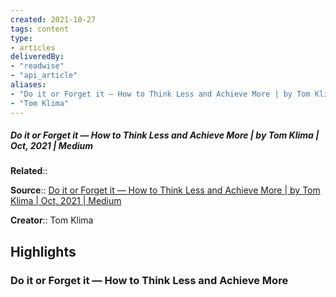 ```yaml
---
created: 2021-10-27
tags: content
type: 
- articles
deliveredBy: 
- "readwise"
- "api_article"
aliases:
- "Do it or Forget it — How to Think Less and Achieve More | by Tom Klima | Oct, 2021 | Medium"
- "Tom Klima"
---
```

##### Do it or Forget it — How to Think Less and Achieve More | by Tom Klima | Oct, 2021 | Medium

**Related**:: 

**Source**:: [Do it or Forget it — How to Think Less and Achieve More | by Tom Klima | Oct, 2021 | Medium](https://tomklima.medium.com/do-it-or-forget-it-how-to-think-less-and-achieve-more-39dbdc8904c0)

**Creator**:: Tom Klima

## Highlights
### Do it or Forget it — How to Think Less and Achieve More
